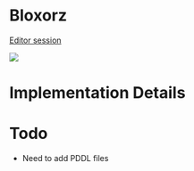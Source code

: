 # Bloxorz

[Editor session]()

![](https://prideout.net/blog/group_theory/Bloxorz.gif)

# Implementation Details

# Todo

- Need to add PDDL files